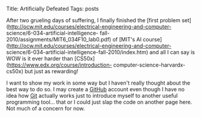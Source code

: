 Title: Artificially Defeated
Tags: posts

After two grueling days of suffering, I finally finished the [first problem
set](http://ocw.mit.edu/courses/electrical-engineering-and-computer-
science/6-034-artificial-intelligence-
fall-2010/assignments/MIT6_034F10_lab0.pdf) of [MIT's AI
course](http://ocw.mit.edu/courses/electrical-engineering-and-computer-
science/6-034-artificial-intelligence-fall-2010/index.htm) and all I can say
is WOW is it ever harder than [CS50x](https://www.edx.org/course/introduction-
computer-science-harvardx-cs50x) but just as rewarding!

I want to show my work in some way but I haven't really thought about the best
way to do so. I may create a [GitHub](https://github.com/) account even though
I have no idea how [Git](http://en.wikipedia.org/wiki/Git_%28software%29)
actually works just to introduce myself to another useful programming tool...
that or I could just slap the code on another page here. Not much of a concern
for now.

